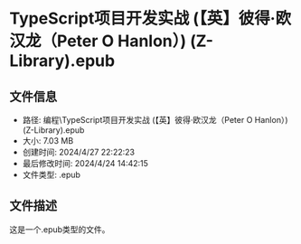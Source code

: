 ﻿# TypeScript项目开发实战 (【英】彼得·欧汉龙（Peter O Hanlon）) (Z-Library).epub

## 文件信息
- 路径: 编程\TypeScript项目开发实战 (【英】彼得·欧汉龙（Peter O Hanlon）) (Z-Library).epub
- 大小: 7.03 MB
- 创建时间: 2024/4/27 22:22:23
- 最后修改时间: 2024/4/24 14:42:15
- 文件类型: .epub

## 文件描述
这是一个.epub类型的文件。

